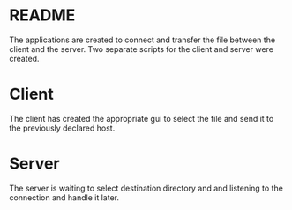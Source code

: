 <h1>README</h1>
The applications are created to connect and transfer the file between the client and the server. Two separate scripts for the client and server were created.
<h1> Client </h1>
The client has created the appropriate gui to select the file and send it to the previously declared host.
<h1>Server</h1>
The server is waiting to select destination directory and and listening to the connection and handle it later.
